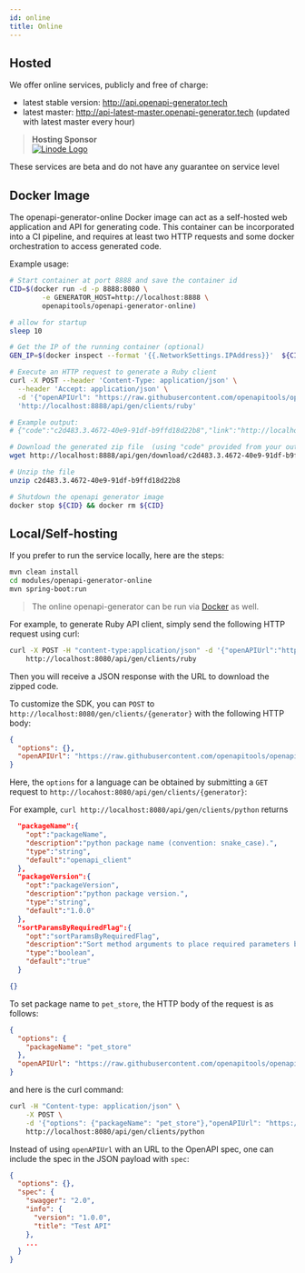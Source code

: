 ```yaml
---
id: online
title: Online
---
```


## Hosted

We offer online services, publicly and free of charge:

- latest stable version: http://api.openapi-generator.tech
- latest master: http://api-latest-master.openapi-generator.tech (updated with latest master every hour)

> **Hosting Sponsor**   
> [![Linode Logo](https://www.linode.com/media/images/logos/standard/light/linode-logo_standard_light_small.png)](https://www.linode.com/)

These services are beta and do not have any guarantee on service level

## Docker Image

The openapi-generator-online Docker image can act as a self-hosted web application and API for generating code. This container can be incorporated into a CI pipeline, and requires at least two HTTP requests and some docker orchestration to access generated code.

Example usage:

```bash
# Start container at port 8888 and save the container id
CID=$(docker run -d -p 8888:8080 \
        -e GENERATOR_HOST=http://localhost:8888 \
        openapitools/openapi-generator-online)

# allow for startup
sleep 10

# Get the IP of the running container (optional)
GEN_IP=$(docker inspect --format '{{.NetworkSettings.IPAddress}}'  ${CID})

# Execute an HTTP request to generate a Ruby client
curl -X POST --header 'Content-Type: application/json' \
  --header 'Accept: application/json' \
  -d '{"openAPIUrl": "https://raw.githubusercontent.com/openapitools/openapi-generator/master/modules/openapi-generator/src/test/resources/2_0/petstore.yaml"}' \
  'http://localhost:8888/api/gen/clients/ruby'

# Example output:
# {"code":"c2d483.3.4672-40e9-91df-b9ffd18d22b8","link":"http://localhost:8888/api/gen/download/c2d483.3.4672-40e9-91df-b9ffd18d22b8"}

# Download the generated zip file  (using "code" provided from your output) 
wget http://localhost:8888/api/gen/download/c2d483.3.4672-40e9-91df-b9ffd18d22b8

# Unzip the file
unzip c2d483.3.4672-40e9-91df-b9ffd18d22b8

# Shutdown the openapi generator image
docker stop ${CID} && docker rm ${CID}
```

## Local/Self-hosting

If you prefer to run the service locally, here are the steps:

```bash
mvn clean install
cd modules/openapi-generator-online
mvn spring-boot:run
```

> The online openapi-generator can be run via [Docker](#docker-image) as well.

For example, to generate Ruby API client, simply send the following HTTP request using curl:

```bash
curl -X POST -H "content-type:application/json" -d '{"openAPIUrl":"https://raw.githubusercontent.com/openapitools/openapi-generator/master/modules/openapi-generator/src/test/resources/2_0/petstore.yaml"}' \
    http://localhost:8080/api/gen/clients/ruby
```
Then you will receive a JSON response with the URL to download the zipped code.

To customize the SDK, you can `POST` to `http://localhost:8080/gen/clients/{generator}` with the following HTTP body:

```json
{
  "options": {},
  "openAPIUrl": "https://raw.githubusercontent.com/openapitools/openapi-generator/master/modules/openapi-generator/src/test/resources/2_0/petstore.yaml"
}
```

Here, the `options` for a language can be obtained by submitting a `GET` request to `http://locahost:8080/api/gen/clients/{generator}`:

For example, `curl http://localhost:8080/api/gen/clients/python` returns

```json
  "packageName":{
    "opt":"packageName",
    "description":"python package name (convention: snake_case).",
    "type":"string",
    "default":"openapi_client"
  },
  "packageVersion":{
    "opt":"packageVersion",
    "description":"python package version.",
    "type":"string",
    "default":"1.0.0"
  },
  "sortParamsByRequiredFlag":{
    "opt":"sortParamsByRequiredFlag",
    "description":"Sort method arguments to place required parameters before optional parameters.",
    "type":"boolean",
    "default":"true"
  }

{}
```

To set package name to `pet_store`, the HTTP body of the request is as follows:

```json
{
  "options": {
    "packageName": "pet_store"
  },
  "openAPIUrl": "https://raw.githubusercontent.com/openapitools/openapi-generator/master/modules/openapi-generator/src/test/resources/2_0/petstore.yaml"
}
```

and here is the curl command:
```bash
curl -H "Content-type: application/json" \
    -X POST \
    -d '{"options": {"packageName": "pet_store"},"openAPIUrl": "https://raw.githubusercontent.com/openapitools/openapi-generator/master/modules/openapi-generator/src/test/resources/2_0/petstore.yaml"}' \
    http://localhost:8080/api/gen/clients/python
```

Instead of using `openAPIUrl` with an URL to the OpenAPI spec, one can include the spec in the JSON payload with `spec`:

```json
{
  "options": {},
  "spec": {
    "swagger": "2.0",
    "info": {
      "version": "1.0.0",
      "title": "Test API"
    },
    ...
  }
}
```
